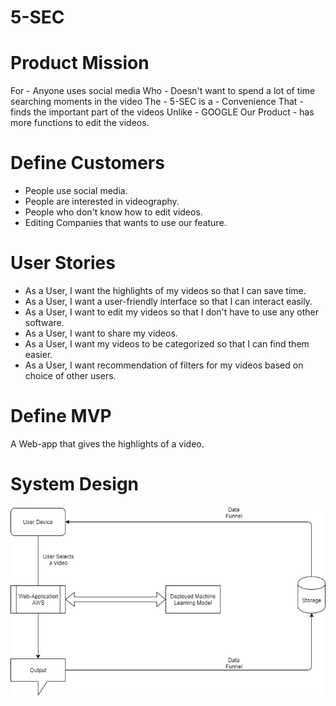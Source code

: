 # 5-SEC
# Product Mission

For - Anyone uses social media
Who - Doesn't want to spend a lot of time searching moments in the video
The - 5-SEC is a - Convenience
That - finds the important part of the videos
Unlike - GOOGLE
Our Product - has more functions to edit the videos.

# Define Customers
- People use social media.
- People are interested in videography.
- People who don't know how to edit videos.
- Editing Companies that wants to use our feature. 

# User Stories
- As a User, I want the highlights of my videos so that I can save time.
- As a User, I want a user-friendly interface so that I can interact easily.
- As a User, I want to edit my videos so that I don't have to use any other software.
- As a User, I want to share my videos.
- As a User, I want my videos  to be categorized so that I can find them easier. 
- As a User, I want recommendation of filters for my videos based on choice of other users. 

# Define MVP 
A Web-app that gives the highlights of a video.

# System Design
![](https://github.com/Cagriyoruk/5-SEC/blob/master/5-Sec%20System%20Design.png)
